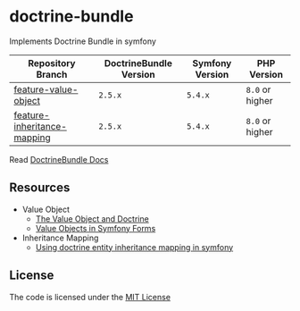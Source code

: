 # doctrine-bundle
Implements Doctrine Bundle in symfony

| Repository Branch                | DoctrineBundle Version | Symfony Version | PHP Version     |
|----------------------------------|------------------------|-----------------|-----------------|
| [feature-value-object][1]        | `2.5.x`                | `5.4.x`         | `8.0` or higher |
| [feature-inheritance-mapping][2] | `2.5.x`                | `5.4.x`         | `8.0` or higher |


Read [DoctrineBundle Docs](https://symfony.com/bundles/DoctrineBundle/current/index.html)

## Resources
- Value Object
  - [The Value Object and Doctrine](https://www.thinktocode.com/2018/03/19/the-value-object-and-doctrine/)
  - [Value Objects in Symfony Forms](https://webmozart.io/blog/2015/09/09/value-objects-in-symfony-forms/)   
- Inheritance Mapping
  - [Using doctrine entity inheritance mapping in symfony](http://www.inanzzz.com/index.php/post/e0ln/using-doctrine-entity-inheritance-mapping-in-symfony)

[1]: https://github.com/habibun/doctrine-bundle/tree/feature-value-object
[2]: https://github.com/habibun/doctrine-bundle/tree/feature-inheritance-mapping

## License
The code is licensed under the [MIT License](https://github.com/habibun/doctrine-bundle/blob/master/LICENSE)
